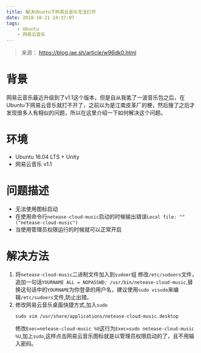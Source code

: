 ```yaml
---
title: 解决Ubuntu下网易云音乐无法打开
date: 2018-10-21 14:37:07
tags: 
    - Ubuntu
    - 网易云音乐
---
```


> 来源： https://blog.jae.sh/article/w96dk0.html

# 背景

网易云音乐最近升级到了v1.1这个版本，但是自从我氪了一波音乐包之后，在Ubuntu下网易云音乐就打不开了，之前以为是江南皮革厂的梗，然后搜了之后才发现很多人有相似的问题，所以在这里介绍一下如何解决这个问题。

# 环境

+ Ubuntu 16.04 LTS + Unity
+ 网易云音乐 v1.1

# 问题描述

+ 无法使用图标启动
+ 在使用命令行`netease-cloud-music`启动的时候输出错误`Local file: "" ("netease-cloud-music")`
+ 当使用管理员权限运行的时候就可以正常开启

# 解决方法

1. 将`netease-cloud-music`二进制文件加入到`sudoer`组
    修改`/etc/sudoers`文件，追加一句话`YOURNAME ALL = NOPASSWD: /usr/bin/netease-cloud-music`,替换这句话中的`YOURNAME`为你登录的用户名，建议使用`sudo visudo`来编辑`/etc/sudoers`文件,防止出错。
2. 修改网易云音乐桌面快捷方式,加入`sudo`
    ```shell
    sudo vim /usr/share/applications/netease-cloud-music.desktop
    ```
    修改`Exec=netease-cloud-music %U`这行为`Exec=sudo netease-cloud-music %U`,加上`sudo`,这样点击网易云音乐图标就是以管理员权限启动的了，且不用输入密码。



